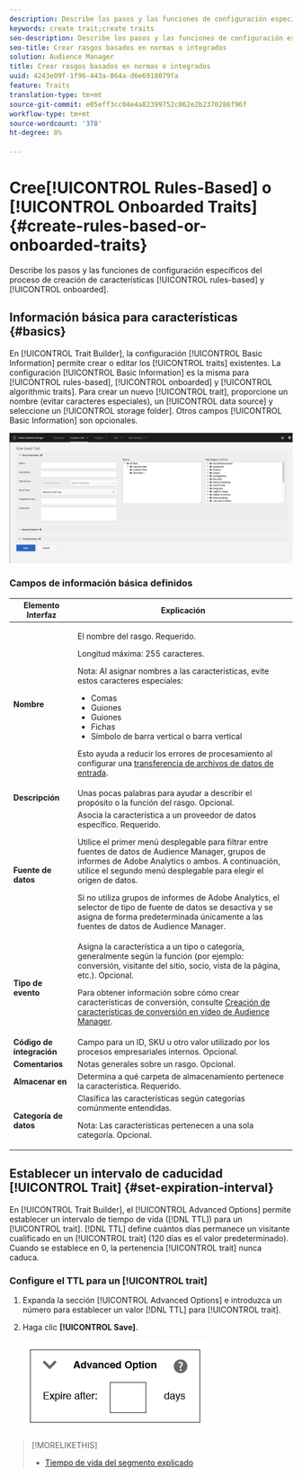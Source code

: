 ```yaml
---
description: Describe los pasos y las funciones de configuración específicos del proceso de creación de características basado en reglas y incorporado.
keywords: create trait;create traits
seo-description: Describe los pasos y las funciones de configuración específicos del proceso de creación de características basado en reglas y incorporado.
seo-title: Crear rasgos basados en normas o integrados
solution: Audience Manager
title: Crear rasgos basados en normas o integrados
uuid: 4243e09f-1f96-443a-864a-d6e6918079fa
feature: Traits
translation-type: tm+mt
source-git-commit: e05eff3cc04e4a82399752c862e2b2370286f96f
workflow-type: tm+mt
source-wordcount: '378'
ht-degree: 8%

---
```



# Cree[!UICONTROL Rules-Based] o [!UICONTROL Onboarded Traits] {#create-rules-based-or-onboarded-traits}

Describe los pasos y las funciones de configuración específicos del proceso de creación de características [!UICONTROL rules-based] y [!UICONTROL onboarded].

<!-- c_tb_rules_traits.xml -->

## Información básica para características {#basics}

En [!UICONTROL Trait Builder], la configuración [!UICONTROL Basic Information] permite crear o editar los [!UICONTROL traits] existentes. La configuración [!UICONTROL Basic Information] es la misma para [!UICONTROL rules-based], [!UICONTROL onboarded] y [!UICONTROL algorithmic traits]. Para crear un nuevo [!UICONTROL trait], proporcione un nombre (evitar caracteres especiales), un [!UICONTROL data source] y seleccione un [!UICONTROL storage folder]. Otros campos [!UICONTROL Basic Information] son opcionales.

<!-- c_tb_basics.xml -->

![create-trait](assets/create-trait.png)

### Campos de información básica definidos

<table id="table_42AEC7A5B22346C5BB996D2D36C56229"> 
 <thead> 
  <tr> 
   <th colname="col1" class="entry"> Elemento Interfaz </th> 
   <th colname="col2" class="entry"> Explicación </th> 
  </tr> 
 </thead>
 <tbody> 
  <tr> 
   <td colname="col1"> <b><span class="uicontrol"> Nombre</span></b> </td> 
   <td colname="col2"> <p>El nombre del rasgo. Requerido. </p> <p>Longitud máxima: 255 caracteres. </p> <p> <p>Nota: Al asignar nombres a las características, evite estos caracteres especiales: 
      <ul id="ul_AB38A333F21A4AA9B5656CBA69BA65E3"> 
       <li id="li_0E5033B540BC41E799075845388E85A7">Comas </li> 
       <li id="li_B1A6C3E3FB98473A91E4675EE09460F0">Guiones </li> 
       <li id="li_579302FE34B64FE0AE3C751012839229">Guiones </li> 
       <li id="li_44890F738CC64E449CC2545D701ECBC7">Fichas </li> 
       <li id="li_C203837501A94342923C99A7DAD1ED61">Símbolo de barra vertical o barra vertical </li> 
      </ul> </p> </p> <p>Esto ayuda a reducir los errores de procesamiento al configurar una <a href="../../integration/sending-audience-data/batch-data-transfer-explained/inbound-file-contents.md"> transferencia de archivos de datos de entrada</a>. </p> </td> 
  </tr> 
  <tr> 
   <td colname="col1"> <b><span class="uicontrol"> Descripción</span></b> </td> 
   <td colname="col2"> Unas pocas palabras para ayudar a describir el propósito o la función del rasgo. Opcional. </td> 
  </tr> 
  <tr> 
   <td colname="col1"> <b><span class="uicontrol"> Fuente de datos</span></b> </td> 
   <td colname="col2"> Asocia la característica a un proveedor de datos específico. Requerido. <p>Utilice el primer menú desplegable para filtrar entre fuentes de datos de Audience Manager, grupos de informes de Adobe Analytics o ambos. A continuación, utilice el segundo menú desplegable para elegir el origen de datos.</p><p> Si no utiliza grupos de informes de Adobe Analytics, el selector de tipo de fuente de datos se desactiva y se asigna de forma predeterminada únicamente a las fuentes de datos de Audience Manager.</p>  </td> 
  </tr>
   <tr> 
   <td colname="col1"> <b><span class="uicontrol"> Tipo de evento</span></b> </td> 
   <td colname="col2"> Asigna la característica a un tipo o categoría, generalmente según la función (por ejemplo: conversión, visitante del sitio, socio, vista de la página, etc.). Opcional. <p> Para obtener información sobre cómo crear características de conversión, consulte <a href="https://docs.adobe.com/content/help/en/audience-manager-learn/tutorials/build-and-manage-audiences/traits-and-segments/creating-conversion-traits.html">Creación de características de conversión en vídeo de Audience Manager</a>. </p></td> 
  </tr> 
  <tr> 
   <td colname="col1"> <b><span class="uicontrol"> Código de integración</span></b> </td> 
   <td colname="col2"> Campo para un ID, SKU u otro valor utilizado por los procesos empresariales internos. Opcional. </td> 
  </tr> 
  <tr> 
   <td colname="col1"> <b><span class="uicontrol"> Comentarios</span></b> </td> 
   <td colname="col2"> Notas generales sobre un rasgo. Opcional. </td> 
  </tr> 
  <tr> 
   <td colname="col1"> <b><span class="uicontrol"> Almacenar en</span></b> </td> 
   <td colname="col2"> Determina a qué carpeta de almacenamiento pertenece la característica. Requerido. </td> 
  </tr> 
  <tr> 
   <td colname="col1"> <b><span class="uicontrol"> Categoría de datos</span></b> </td> 
   <td colname="col2"> Clasifica las características según categorías comúnmente entendidas. <p>Nota:  Las características pertenecen a una sola categoría. Opcional. </p> </td> 
  </tr> 
 </tbody> 
</table>

## Establecer un intervalo de caducidad [!UICONTROL Trait] {#set-expiration-interval}

En [!UICONTROL Trait Builder], el [!UICONTROL Advanced Options] permite establecer un intervalo de tiempo de vida ([!DNL TTL]) para un [!UICONTROL trait]. [!DNL TTL] define cuántos días permanece un visitante cualificado en un  [!UICONTROL trait] (120 días es el valor predeterminado). Cuando se establece en 0, la pertenencia [!UICONTROL trait] nunca caduca.

<!-- t_tb_ttl.xml -->

### Configure el TTL para un [!UICONTROL trait]

1. Expanda la sección [!UICONTROL Advanced Options] e introduzca un número para establecer un valor [!DNL TTL] para [!UICONTROL trait].
1. Haga clic **[!UICONTROL Save]**.

   ![](assets/TTL.png)

>[!MORELIKETHIS]
>
>* [Tiempo de vida del segmento explicado](../../features/traits/segment-ttl-explained.md)

